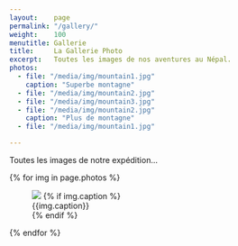 ```yaml
---
layout:    page
permalink: "/gallery/"
weight:    100
menutitle: Gallerie
title:     La Gallerie Photo
excerpt:   Toutes les images de nos aventures au Népal.
photos:    
  - file: "/media/img/mountain1.jpg"
    caption: "Superbe montagne"
  - file: "/media/img/mountain2.jpg"
  - file: "/media/img/mountain3.jpg"
  - file: "/media/img/mountain2.jpg"
    caption: "Plus de montagne"
  - file: "/media/img/mountain1.jpg"

---
```


Toutes les images de notre expédition...

<div class="album">
  {% for img in page.photos %}
   <figure>
      <img src="{{ img.file }}" />
      {% if img.caption %}
      <figcaption>{{img.caption}}</figcaption>
      {% endif %}
   </figure>
  {% endfor %}
</div>
